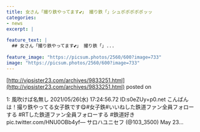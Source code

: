 ```yaml
---
title: 女さん「撮り鉄やってます💕」 撮り鉄「」シュポポポポポッッ
categories:
- news
excerpt: |
  
feature_text: |
  ## 女さん「撮り鉄やってます💕」 撮り鉄「」...
  
feature_image: "https://picsum.photos/2560/600?image=733"
image: "https://picsum.photos/2560/600?image=733"
---
```


[http://vipsister23.com/archives/9833251.html](http://vipsister23.com/archives/9833251.html)
posted on 

<!--more-->

1: 風吹けば名無し 2021/05/26(水) 17:24:56.72 ID:s0eZUy+p0.net こんばんは！撮り鉄やってる女子鉄です😋#女子鉄#いいねした鉄道ファン全員フォローする #RTした鉄道ファン全員フォローする #鉄道好き pic.twitter.com/HNU0OBb4yf— サロハユニセフ (@103_3500) May 23...
